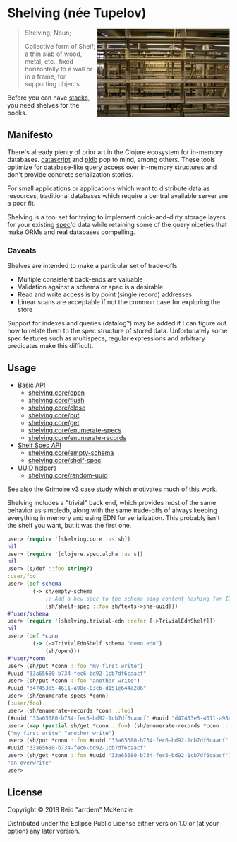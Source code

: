 # Shelving (née Tupelov)
<img align="right" src="./etc/shelving.jpg" width=300/>

> Shelving; Noun;
>
> Collective form of Shelf; a thin slab of wood, metal, etc., fixed horizontally to a wall or in a
> frame, for supporting objects.

Before you can have [stacks](https://github.com/arrdem/stacks), you need shelves for the books.

## Manifesto

There's already plenty of prior art in the Clojure ecosystem for in-memory
databases. [datascript](https://github.com/tonsky/datascript) and
[pldb](https://github.com/clojure/core.logic/wiki/Features) pop to mind, among others. These tools
optimize for database-like query access over in-memory structures and don't provide concrete
serialization stories.

For small applications or applications which want to distribute data as resources, traditional
databases which require a central available server are a poor fit.

Shelving is a tool set for trying to implement quick-and-dirty storage layers for your existing
[spec](https://github.com/clojure/spec.alpha)'d data while retaining some of the query niceties that
make ORMs and real databases compelling.

### Caveats

Shelves are intended to make a particular set of trade-offs

- Multiple consistent back-ends are valuable
- Validation against a schema or spec is a desirable
- Read and write access is by point (single record) addresses
- Linear scans are acceptable if not the common case for exploring the store

Support for indexes and queries (datalog?) may be added if I can figure out how to relate them to
the spec structure of stored data. Unfortunately some spec features such as multispecs, regular
expressions and arbitrary predicates make this difficult.

## Usage
- [Basic API](/docs/basic.md)
  - [shelving.core/open](/docs/basic.md#shelvingcoreopen)
  - [shelving.core/flush](/docs/basic.md#shelvingcoreflush)
  - [shelving.core/close](/docs/basic.md#shelvingcoreclose)
  - [shelving.core/put](/docs/basic.md#shelvingcoreput)
  - [shelving.core/get](/docs/basic.md#shelvingcoreget)
  - [shelving.core/enumerate-specs](/docs/basic.md#shelvingcoreenumerate-specs)
  - [shelving.core/enumerate-records](/docs/basic.md#shelvingcoreenumerate-records)
- [Shelf Spec API](/docs/schema.md#schema-api)
  - [shelving.core/empty-schema](/docs/schema.md#shelvingcoreemptyschema)
  - [shelving.core/shelf-spec](/docs/schema.md#shelvingcoreshelf-spec)
- [UUID helpers](/docs/helpers.md#uuid-helpers)
  - [shelving.core/random-uuid](/docs/helpers.md#shelvingcorerandom-uuid)

See also the [Grimoire v3 case study](/src/dev/clj/grimoire.clj) which motivates much of this work.

Shelving includes a "trivial" back end, which provides most of the same behavior as simpledb, along
with the same trade-offs of always keeping everything in memory and using EDN for
serialization. This probably isn't the shelf you want, but it was the first one.

```clj
user> (require '[shelving.core :as sh])
nil
user> (require '[clojure.spec.alpha :as s])
nil
user> (s/def ::foo string?)
:user/foo
user> (def schema
        (-> sh/empty-schema
            ;; Add a hew spec to the schema sing content hashing for ID generation
            (sh/shelf-spec ::foo sh/texts->sha-uuid)))
#'user/schema
user> (require '[shelving.trivial-edn :refer [->TrivialEdnShelf]])
nil
user> (def *conn
        (-> (->TrivialEdnShelf schema "demo.edn")
            (sh/open)))
#'user/*conn
user> (sh/put *conn ::foo "my first write")
#uuid "33a65680-b734-fec6-bd92-1cb7df6caacf"
user> (sh/put *conn ::foo "another write")
#uuid "d47453e5-4611-a98e-03cb-d151e644a286"
user> (sh/enumerate-specs *conn)
(:user/foo)
user> (sh/enumerate-records *conn ::foo)
(#uuid "33a65680-b734-fec6-bd92-1cb7df6caacf" #uuid "d47453e5-4611-a98e-03cb-d151e644a286")
user> (map (partial sh/get *conn ::foo) (sh/enumerate-records *conn ::foo))
("my first write" "another write")
user> (sh/put *conn ::foo #uuid "33a65680-b734-fec6-bd92-1cb7df6caacf" "an overwrite")
#uuid "33a65680-b734-fec6-bd92-1cb7df6caacf"
user> (sh/get *conn ::foo #uuid "33a65680-b734-fec6-bd92-1cb7df6caacf")
"an overwrite"
user> 
```

## License

Copyright © 2018 Reid "arrdem" McKenzie

Distributed under the Eclipse Public License either version 1.0 or (at your option) any later
version.
